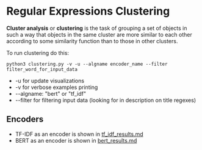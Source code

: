 # Regular Expressions Clustering

**Cluster analysis** or **clustering** is the task of grouping a set of objects 
in such a way that objects in the same cluster 
are more similar to each other according to some similarity function than to those in other clusters.

To run clustering do this:
```shell
python3 clustering.py -v -u --algname encoder_name --filter filter_word_for_input_data
```
- -u for update visualizations
- -v for verbose examples printing
- --algname: "bert" or "tf_idf"
- --filter for filtering input data (looking for in description on title regexes)

## Encoders

- TF-IDF as an encoder is shown in <a href="tf_idf_results.md">tf_idf_results.md</a>
- BERT as an encoder is shown in <a href="bert_results.md">bert_results.md</a>